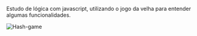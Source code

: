Estudo de lógica com javascript, utilizando o jogo da velha para entender algumas funcionalidades.

![Hash-game](https://github.com/Zuucas/Hash-game/assets/106625939/8430186d-0397-4d78-92eb-cf0a751469c4)
